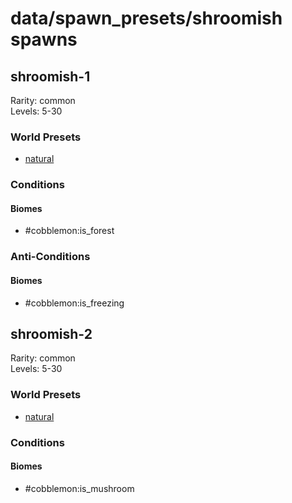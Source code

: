 # data/spawn_presets/shroomish spawns  
  
## shroomish-1  
Rarity: common  
Levels: 5-30  
  
### World Presets  
* [natural](/data/world_presets/natural.md)  
  
### Conditions  
  
#### Biomes  
  * #cobblemon:is_forest
  
  
### Anti-Conditions  
  
#### Biomes  
  * #cobblemon:is_freezing
  
  
## shroomish-2  
Rarity: common  
Levels: 5-30  
  
### World Presets  
* [natural](/data/world_presets/natural.md)  
  
### Conditions  
  
#### Biomes  
  * #cobblemon:is_mushroom
  
